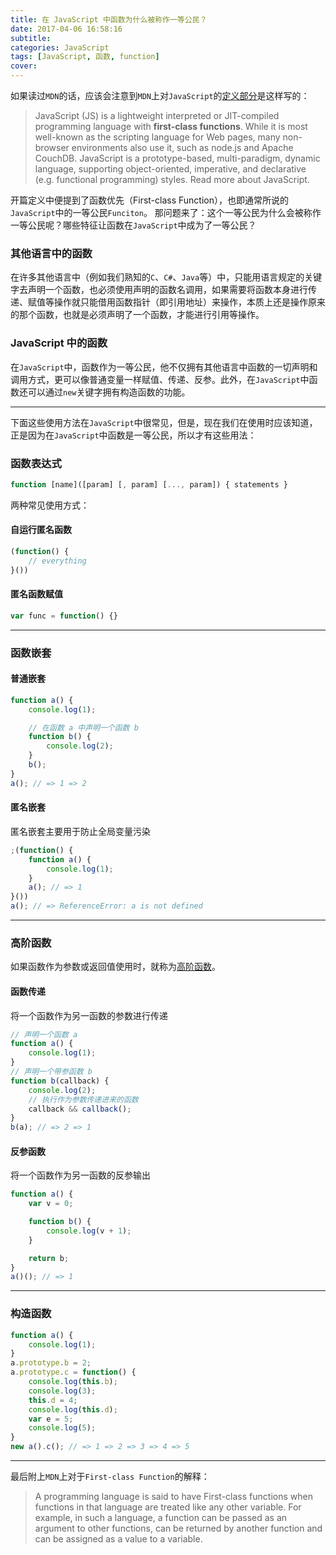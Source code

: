 ```yaml
---
title: 在 JavaScript 中函数为什么被称作一等公民？
date: 2017-04-06 16:58:16
subtitle:
categories: JavaScript
tags: [JavaScript, 函数, function]
cover:
---
```

如果读过`MDN`的话，应该会注意到`MDN`上对`JavaScript`的[定义部分](https://developer.mozilla.org/en-US/docs/Web/JavaScript)是这样写的：
>JavaScript (JS) is a lightweight interpreted or JIT-compiled programming language with **first-class functions**. While it is most well-known as the scripting language for Web pages, many non-browser environments also use it, such as node.js and Apache CouchDB. JavaScript is a prototype-based, multi-paradigm, dynamic language, supporting object-oriented, imperative, and declarative (e.g. functional programming) styles. Read more about JavaScript.

开篇定义中便提到了函数优先（First-class Function），也即通常所说的`JavaScript`中的一等公民`Funciton`。
那问题来了：这个一等公民为什么会被称作一等公民呢？哪些特征让函数在`JavaScript`中成为了一等公民？
<!-- more -->

### 其他语言中的函数
在许多其他语言中（例如我们熟知的`C`、`C#`、`Java`等）中，只能用语言规定的关键字去声明一个函数，也必须使用声明的函数名调用，如果需要将函数本身进行传递、赋值等操作就只能借用函数指针（即引用地址）来操作，本质上还是操作原来的那个函数，也就是必须声明了一个函数，才能进行引用等操作。
### JavaScript 中的函数
在`JavaScript`中，函数作为一等公民，他不仅拥有其他语言中函数的一切声明和调用方式，更可以像普通变量一样赋值、传递、反参。此外，在`JavaScript`中函数还可以通过`new`关键字拥有构造函数的功能。

---
下面这些使用方法在`JavaScript`中很常见，但是，现在我们在使用时应该知道，正是因为在`JavaScript`中函数是一等公民，所以才有这些用法：
### 函数表达式
```js
function [name]([param] [, param] [..., param]) { statements }
```
两种常见使用方式：
#### 自运行匿名函数
```js
(function() {
    // everything
}())
```
#### 匿名函数赋值
```js
var func = function() {}
```
---
### 函数嵌套
#### 普通嵌套
```js
function a() {
    console.log(1);

    // 在函数 a 中声明一个函数 b
    function b() {
        console.log(2);
    }
    b();
}
a(); // => 1 => 2
```
#### 匿名嵌套
匿名嵌套主要用于防止全局变量污染
```js
;(function() {
    function a() {
        console.log(1);
    }
    a(); // => 1
}())
a(); // => ReferenceError: a is not defined
```
---
### 高阶函数
如果函数作为参数或返回值使用时，就称为[高阶函数](https://zh.wikipedia.org/wiki/%E9%AB%98%E9%98%B6%E5%87%BD%E6%95%B0)。
#### 函数传递
将一个函数作为另一函数的参数进行传递
```js
// 声明一个函数 a
function a() {
    console.log(1);
}
// 声明一个带参函数 b
function b(callback) {
    console.log(2);
    // 执行作为参数传递进来的函数
    callback && callback();
}
b(a); // => 2 => 1
```

#### 反参函数
将一个函数作为另一函数的反参输出
```js
function a() {
    var v = 0;

    function b() {
        console.log(v + 1);
    }

    return b;
}
a()(); // => 1
```
---
### 构造函数
```js
function a() {
    console.log(1);
}
a.prototype.b = 2;
a.prototype.c = function() {
    console.log(this.b);
    console.log(3);
    this.d = 4;
    console.log(this.d);
    var e = 5;
    console.log(5);
}
new a().c(); // => 1 => 2 => 3 => 4 => 5
```
---
最后附上`MDN`上对于`First-class Function`的解释：
>A programming language is said to have First-class functions when functions in that language are treated like any other variable. For example, in such a language, a function can be passed as an argument to other functions, can be returned by another function and can be assigned as a value to a variable.
